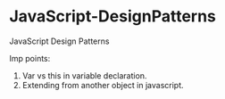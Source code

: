 # JavaScript-DesignPatterns
JavaScript Design Patterns

Imp points:

1. Var vs this in variable declaration.
2. Extending from another object in javascript.